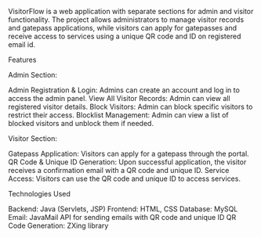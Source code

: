 
VisitorFlow is a web application with separate sections for admin and visitor functionality. The project allows administrators to manage visitor records and gatepass applications, while visitors can apply for gatepasses and receive access to services using a unique QR code and ID on registered email id.

Features

Admin Section:

Admin Registration & Login:
Admins can create an account and log in to access the admin panel.
View All Visitor Records:
Admin can view all registered visitor details.
Block Visitors:
Admin can block specific visitors to restrict their access.
Blocklist Management:
Admin can view a list of blocked visitors and unblock them if needed.

Visitor Section:

Gatepass Application:
Visitors can apply for a gatepass through the portal.
QR Code & Unique ID Generation:
Upon successful application, the visitor receives a confirmation email with a QR code and unique ID.
Service Access:
Visitors can use the QR code and unique ID to access services.

Technologies Used

Backend: Java (Servlets, JSP)
Frontend: HTML, CSS
Database: MySQL
Email: JavaMail API for sending emails with QR code and unique ID
QR Code Generation: ZXing library

